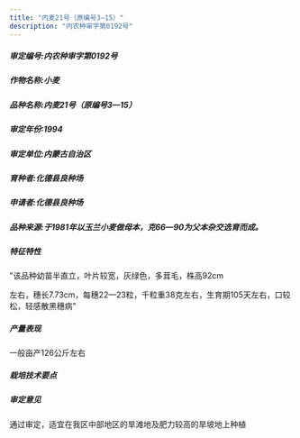 ```yaml
---
title: "内麦21号（原编号3—15）"
description: "内农种审字第0192号"
---
```

##### 审定编号:内农种审字第0192号

##### 作物名称:小麦

##### 品种名称:内麦21号（原编号3—15）

##### 审定年份:1994

##### 审定单位:内蒙古自治区

##### 育种者:化德县良种场

##### 申请者:化德县良种场

##### 品种来源:于1981年以玉兰小麦做母本，克66—90为父本杂交选育而成。


##### 特征特性
"该品种幼苗半直立，叶片较宽，灰绿色，多茸毛，株高92cm
左右，穗长7.73cm，每穗22—23粒，千粒重38克左右，生育期105天左右，口较松，轻感散黑穗病"


##### 产量表现
一般亩产126公斤左右


##### 栽培技术要点


##### 审定意见
通过审定，适宜在我区中部地区的旱滩地及肥力较高的旱坡地上种植


